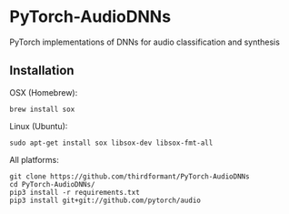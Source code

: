 # PyTorch-AudioDNNs
PyTorch implementations of DNNs for audio classification and synthesis

## Installation
OSX (Homebrew):
```
brew install sox
```
Linux (Ubuntu):
```
sudo apt-get install sox libsox-dev libsox-fmt-all
```
All platforms:
```
git clone https://github.com/thirdformant/PyTorch-AudioDNNs
cd PyTorch-AudioDNNs/
pip3 install -r requirements.txt
pip3 install git+git://github.com/pytorch/audio
```
